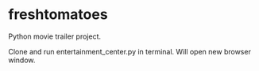 # freshtomatoes
Python movie trailer project.

Clone and run entertainment_center.py in terminal. Will open new browser window.
